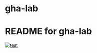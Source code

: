 # gha-lab

# README for gha-lab

[![test](https://github.com/USERNAME/gha-lab/actions/workflows/test.yaml/badge.svg)](https://github.com/USERNAME/gha-lab/actions/workflows/test.yaml)
